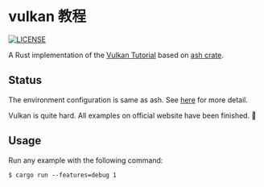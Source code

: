 # vulkan 教程

[![LICENSE](https://img.shields.io/badge/license-MIT-blue.svg)](LICENSE)

A Rust implementation of the [Vulkan Tutorial](https://vulkan-tutorial.com) based on [ash crate](https://crates.io/crates/ash).

## Status

The environment configuration is same as ash. See [here](https://github.com/MaikKlein/ash#example) for more detail.

Vulkan is quite hard. All examples on official website have been finished. :beers:

## Usage

Run any example with the following command:

```shell
$ cargo run --features=debug 1
```
